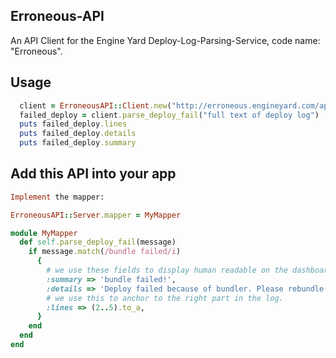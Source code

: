 ## Erroneous-API

An API Client for the Engine Yard Deploy-Log-Parsing-Service, code name: "Erroneous".

## Usage

```ruby
  client = ErroneousAPI::Client.new("http://erroneous.engineyard.com/api")
  failed_deploy = client.parse_deploy_fail("full text of deploy log")
  puts failed_deploy.lines
  puts failed_deploy.details
  puts failed_deploy.summary
```

## Add this API into your app

```ruby
Implement the mapper:

ErroneousAPI::Server.mapper = MyMapper

module MyMapper
  def self.parse_deploy_fail(message)
    if message.match(/bundle failed/i)
      {
        # we use these fields to display human readable on the dashboard for customers
        :summary => 'bundle failed!',
        :details => 'Deploy failed because of bundler. Please rebundle the app.',
        # we use this to anchor to the right part in the log.
        :lines => (2..5).to_a,
      }
    end
  end
end

```
